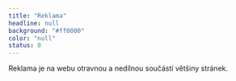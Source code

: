 ```yaml
---
title: "Reklama"
headline: null
background: "#ff0000"
color: "null"
status: 0
---
```


<p>Reklama je na webu otravnou a nedílnou součástí většiny stránek.</p>